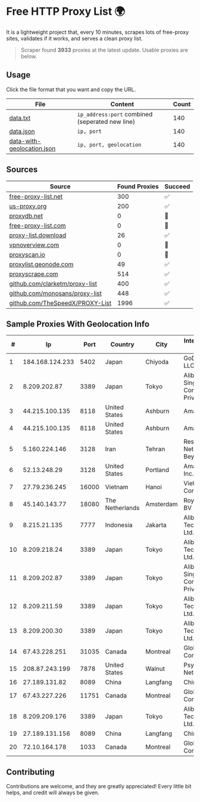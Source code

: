 
# Free HTTP Proxy List 🌍

It is a lightweight project that, every 10 minutes, scrapes lots of free-proxy sites, validates if it works, and serves a clean proxy list.


> Scraper found **3933** proxies at the latest update. Usable proxies are below.

## Usage

Click the file format that you want and copy the URL.


|File|Content|Count|
|----|-------|-----|
|[data.txt](https://raw.githubusercontent.com/themiralay/Proxy-List-World/master/data.txt)|`ip_address:port` combined (seperated new line)|140|
|[data.json](https://raw.githubusercontent.com/themiralay/Proxy-List-World/master/data.json)|`ip, port`|140|
|[data-with-geolocation.json](https://raw.githubusercontent.com/themiralay/Proxy-List-World/master/data-with-geolocation.json)|`ip, port, geolocation`|140|

## Sources

|Source|Found Proxies|Succeed|
|------|-------------|-------|
|[free-proxy-list.net](https://free-proxy-list.net)|300|✅|
|[us-proxy.org](https://www.us-proxy.org)|200|✅|
|[proxydb.net](http://proxydb.net)|0|🚫|
|[free-proxy-list.com](https://free-proxy-list.com/?page=&port=&type%5B%5D=http&type%5B%5D=https&up_time=0&search=Search)|0|🚫|
|[proxy-list.download](https://www.proxy-list.download/HTTP)|26|✅|
|[vpnoverview.com](https://vpnoverview.com/privacy/anonymous-browsing/free-proxy-servers)|0|🚫|
|[proxyscan.io](https://www.proxyscan.io)|0|🚫|
|[proxylist.geonode.com](https://proxylist.geonode.com/api/proxy-list?limit=300&page=1&sort_by=lastChecked&sort_type=desc&protocols=http,https)|49|✅|
|[proxyscrape.com](https://api.proxyscrape.com/v2/?request=displayproxies&protocol=http&timeout=10000&country=all&ssl=all&anonymity=all)|514|✅|
|[github.com/clarketm/proxy-list](https://raw.githubusercontent.com/clarketm/proxy-list/master/proxy-list-raw.txt)|400|✅|
|[github.com/monosans/proxy-list](https://raw.githubusercontent.com/monosans/proxy-list/main/proxies/http.txt)|448|✅|
|[github.com/TheSpeedX/PROXY-List](https://raw.githubusercontent.com/TheSpeedX/PROXY-List/master/http.txt)|1996|✅|


## Sample Proxies With Geolocation Info

|#|Ip|Port|Country|City|Internet Service Provider|
|-|--|----|-------|----|-------------------------|
|1|184.168.124.233|5402|Japan|Chiyoda|GoDaddy.com, LLC|
|2|8.209.202.87|3389|Japan|Tokyo|Alibaba.com Singapore E-Commerce Private Limited|
|3|44.215.100.135|8118|United States|Ashburn|Amazon.com|
|4|44.215.100.135|8118|United States|Ashburn|Amazon.com|
|5|5.160.224.146|3128|Iran|Tehran|Respina Networks & Beyond PJSC|
|6|52.13.248.29|3128|United States|Portland|Amazon.com, Inc.|
|7|27.79.236.245|16000|Vietnam|Hanoi|Viettel Corporation|
|8|45.140.143.77|18080|The Netherlands|Amsterdam|RoyaleHosting BV|
|9|8.215.21.135|7777|Indonesia|Jakarta|Alibaba (US) Technology Co., Ltd.|
|10|8.209.218.24|3389|Japan|Tokyo|Alibaba (US) Technology Co., Ltd.|
|11|8.209.202.87|3389|Japan|Tokyo|Alibaba.com Singapore E-Commerce Private Limited|
|12|8.209.211.59|3389|Japan|Tokyo|Alibaba (US) Technology Co., Ltd.|
|13|8.209.200.30|3389|Japan|Tokyo|Alibaba (US) Technology Co., Ltd.|
|14|67.43.228.251|31035|Canada|Montreal|GloboTech Communications|
|15|208.87.243.199|7878|United States|Walnut|Psychz Networks|
|16|27.189.131.82|8089|China|Langfang|Chinanet|
|17|67.43.227.226|11751|Canada|Montreal|GloboTech Communications|
|18|8.209.209.176|3389|Japan|Tokyo|Alibaba (US) Technology Co., Ltd.|
|19|27.189.131.156|8089|China|Langfang|Chinanet|
|20|72.10.164.178|1033|Canada|Montreal|GloboTech Communications|



## Contributing

Contributions are welcome, and they are greatly appreciated! Every
little bit helps, and credit will always be given.

